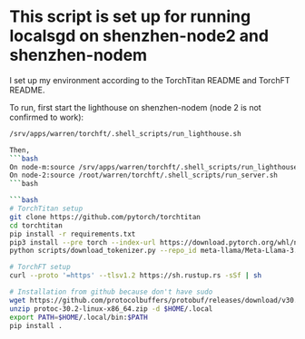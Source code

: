 # This script is set up for running localsgd on shenzhen-node2 and shenzhen-nodem

I set up my environment according to the TorchTitan README and TorchFT README.

To run, first start the lighthouse on shenzhen-nodem (node 2 is not confirmed to work): 
```bash
/srv/apps/warren/torchft/.shell_scripts/run_lighthouse.sh

Then,
```bash
On node-m:source /srv/apps/warren/torchft/.shell_scripts/run_lighthouse.sh
On node-2:source /root/warren/torchft/.shell_scripts/run_server.sh
```bash

```bash
# TorchTitan setup
git clone https://github.com/pytorch/torchtitan
cd torchtitan
pip install -r requirements.txt
pip3 install --pre torch --index-url https://download.pytorch.org/whl/nightly/cu126 --force-reinstall
python scripts/download_tokenizer.py --repo_id meta-llama/Meta-Llama-3.1-8B --tokenizer_path "original" --hf_token=...

# TorchFT setup
curl --proto '=https' --tlsv1.2 https://sh.rustup.rs -sSf | sh

# Installation from github because don't have sudo
wget https://github.com/protocolbuffers/protobuf/releases/download/v30.2/protoc-30.2-linux-x86_64.zip
unzip protoc-30.2-linux-x86_64.zip -d $HOME/.local
export PATH=$HOME/.local/bin:$PATH
pip install .
```
